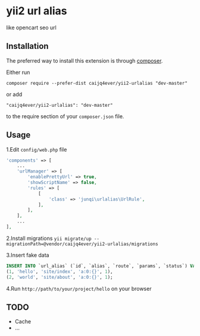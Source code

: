 yii2 url alias
==============
like opencart seo url

Installation
------------

The preferred way to install this extension is through [composer](http://getcomposer.org/download/).

Either run

```
composer require --prefer-dist caijq4ever/yii2-urlalias "dev-master"
```

or add

```
"caijq4ever/yii2-urlalias": "dev-master"
```

to the require section of your `composer.json` file.


Usage
-----

1.Edit `config/web.php` file
```php
'components' => [
    ...
    'urlManager' => [
        'enablePrettyUrl' => true,
        'showScriptName' => false,
        'rules' => [
            [
                'class' => 'junqi\urlalias\UrlRule',
            ],
        ],
    ],
    ...
],
```

2.Install migrations `yii migrate/up --migrationPath=@vendor/caijq4ever/yii2-urlalias/migrations`

3.Insert fake data
```SQL
INSERT INTO `url_alias` (`id`, `alias`, `route`, `params`, `status`) VALUES
(1, 'hello', 'site/index', 'a:0:{}', 1),
(2, 'world', 'site/about', 'a:0:{}', 1);
```

4.Run `http://path/to/your/project/hello` on your browser


TODO
----
- Cache
- ...
